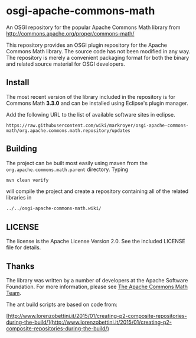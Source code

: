 # osgi-apache-commons-math

An OSGI repository for the popular Apache Commons Math library from http://commons.apache.org/proper/commons-math/

This repository provides an OSGI plugin repository for the Apache
Commons Math library.  The source code has not been modified in any
way. The repository is merely a convenient packaging format for both
the binary and related source material for OSGI developers.

## Install

The most recent version of the library included in the repository is
for Commons Math **3.3.0** and can be installed using Eclipse's plugin
manager.

Add the following URL to the list of available software sites in
eclipse.

```
https://raw.githubusercontent.com/wiki/markroyer/osgi-apache-commons-math/org.apache.commons.math.repository/updates
```

## Building

The project can be built most easily using maven from the
`org.apache.commons.math.parent` directory. Typing

```bash
mvn clean verify
```

will compile the project and create a repository containing all of the
related libraries in

```bash
../../osgi-apache-commons-math.wiki/
```

## LICENSE

The license is the Apache License Version 2.0.  See the included LICENSE file for details.

## Thanks

The library was written by a number of developers at the Apache Software Foundation. For more information, please see [The Apache Commons Math Team](http://commons.apache.org/proper/commons-math/team-list.html).

The ant build scripts are based on code from:

[http://www.lorenzobettini.it/2015/01/creating-p2-composite-repositories-during-the-build/](http://www.lorenzobettini.it/2015/01/creating-p2-composite-repositories-during-the-build/)

<!--  LocalWords:  osgi apache mvn
 -->
